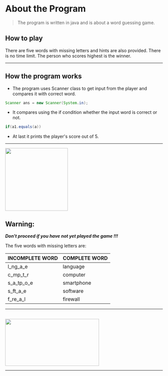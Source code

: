 # About the Program

>The program is written in java and is about a word guessing game.

## **How to play**

<p> There are five words with missing letters and hints are also provided. There is no time limit.
The person who scores highest is the winner.<p>

___
## **How the program works**

* The program uses Scanner class to get input from the player and compares it with correct word.

```java
Scanner ans = new Scanner(System.in);
```

* It compares using the if condition whether the input word is correct or not.

```java
if(a1.equals(a))
```

* At last it prints the player's score out of 5.
___

<img src="https://ariste.info/wp-content/uploads/2020/04/1200px-Antu_dialog-warning.svg_-1.png" height="200" width="200">


## **Warning:**
***Don't proceed if you have not yet played the game !!!***

The five words with missing letters are:

|INCOMPLETE WORD  | COMPLETE WORD  |
|---------------- | ---------------|
|l_ng_a_e         |language        |
|c_mp_t_r         |computer        |
|s_a_tp_o_e       |smartphone      |
|s_ft_a_e         |software        |
|f_re_a_l         |firewall        |
___
<br>
<img src="https://lh3.googleusercontent.com/proxy/QK4KFDby0SALDKwFQJzlwI46TXcUV1VK4AgZ0uLc8fjjqBU0bmd6a8uDiT0eFwG9Y7mKHcySGsGHC5D0Ec2OUdROvt7kPWLIY6cEp1xSoxVR6_yQU-rTmyKLvOv_cmHyKYs"
height="150" width="300">

___



